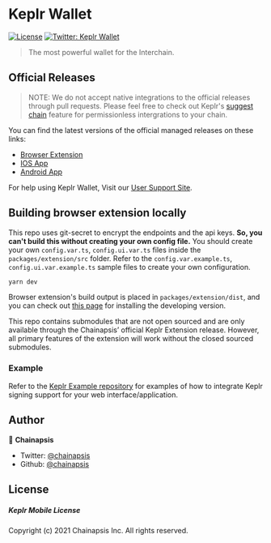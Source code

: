 # Keplr Wallet
[![License](https://img.shields.io/badge/License-Apache%202.0-blue.svg)](https://opensource.org/licenses/Apache-2.0)
[![Twitter: Keplr Wallet](https://img.shields.io/twitter/follow/keplrwallet.svg?style=social)](https://twitter.com/keplrwallet)

> The most powerful wallet for the Interchain.

## Official Releases

> NOTE: We do not accept native integrations to the official releases through pull requests. Please feel free to check out Keplr's [suggest chain](https://docs.keplr.app/api/suggest-chain.html) feature for permissionless intergrations to your chain.

You can find the latest versions of the official managed releases on these links:
- [Browser Extension](https://chrome.google.com/webstore/detail/keplr/dmkamcknogkgcdfhhbddcghachkejeap)
- [IOS App](https://apps.apple.com/us/app/keplr-wallet/id1567851089)
- [Android App](https://play.google.com/store/apps/details?id=com.chainapsis.keplr)

For help using Keplr Wallet, Visit our [User Support Site](https://keplr.crunch.help).

## Building browser extension locally
This repo uses git-secret to encrypt the endpoints and the api keys. **So, you can't build this without creating your own config file.** You should create your own `config.var.ts`, `config.ui.var.ts` files inside the `packages/extension/src` folder. Refer to the `config.var.example.ts`, ``config.ui.var.example.ts`` sample files to create your own configuration.
```sh
yarn dev
```

Browser extension's build output is placed in `packages/extension/dist`, and you can check out [this page](https://developer.chrome.com/extensions/getstarted) for installing the developing version.

This repo contains submodules that are not open sourced and are only available through the Chainapsis’ official Keplr Extension release. However, all primary features of the extension will work without the closed sourced submodules.  

### Example
Refer to the [Keplr Example repository](https://github.com/chainapsis/keplr-example) for examples of how to integrate Keplr signing support for your web interface/application.

## Author

👤 **Chainapsis**

* Twitter: [@chainapsis](https://twitter.com/chainapsis)
* Github: [@chainapsis](https://github.com/chainapsis)

## License
##### Keplr Mobile License
Copyright (c) 2021 Chainapsis Inc. All rights reserved.
